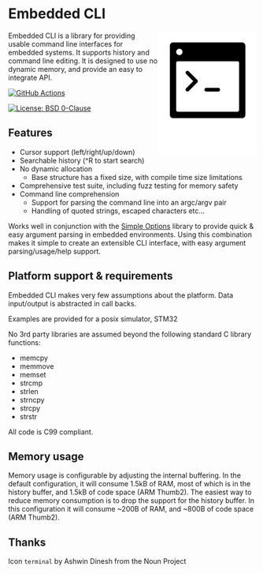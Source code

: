 # Embedded CLI

<img src="embedded_cli_logo.svg" alt="Embedded CLI Logo" width="200" align="right"/>

Embedded CLI is a library for providing usable command line interfaces for embedded systems. It supports history and command line editing. It is designed to use no dynamic memory, and provide an easy to integrate API.

[![GitHub Actions](https://github.com/AndreRenaud/EmbeddedCLI/workflows/Build%20and%20Test/badge.svg)](https://github.com/AndreRenaud/EmbeddedCLI/actions)

[![License: BSD 0-Clause](https://img.shields.io/badge/License-BSD%200--Clause-blue.svg)](LICENSE)

## Features
* Cursor support (left/right/up/down)
* Searchable history (^R to start search)
* No dynamic allocation
  * Base structure has a fixed size, with compile time size limitations
* Comprehensive test suite, including fuzz testing for memory safety
* Command line comprehension
  * Support for parsing the command line into an argc/argv pair
  * Handling of quoted strings, escaped characters etc...

Works well in conjunction with the [Simple Options](https://github.com/AndreRenaud/simple_options) library to provide quick & easy argument parsing in embedded environments. Using this combination makes it simple to create an extensible CLI interface, with easy argument parsing/usage/help support.

## Platform support & requirements
Embedded CLI makes very few assumptions about the platform. Data input/output is abstracted in call backs.

Examples are provided for a posix simulator, STM32

No 3rd party libraries are assumed beyond the following standard C library functions:
* memcpy
* memmove
* memset
* strcmp
* strlen
* strncpy
* strcpy
* strstr

All code is C99 compliant.

## Memory usage
Memory usage is configurable by adjusting the internal buffering. In the default configuration, it will consume 1.5kB of RAM, most of which is in the history buffer, and 1.5kB of code space (ARM Thumb2). The easiest way to reduce memory consumption is to drop the support for the history buffer. In this configuration it will consume ~200B of RAM, and ~800B of code space (ARM Thumb2).

## Thanks
Icon `terminal` by Ashwin Dinesh from the Noun Project
